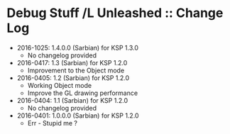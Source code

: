 # Debug Stuff /L Unleashed :: Change Log

* 2016-1025: 1.4.0.0 (Sarbian) for KSP 1.3.0
	+ No changelog provided
* 2016-0417: 1.3 (Sarbian) for KSP 1.2.0
	+ Improvement to the Object mode
* 2016-0405: 1.2 (Sarbian) for KSP 1.2.0
	+ Working Object mode
	+ Improve the GL drawing performance
* 2016-0404: 1.1 (Sarbian) for KSP 1.2.0
	+ No changelog provided
* 2016-0401: 1.0.0.0 (Sarbian) for KSP 1.2.0
	+ Err - Stupid me ?
